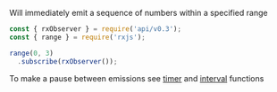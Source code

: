 <!--
name:		
title:		range
pageTitle:	RxJS range function example with a marble diagram
desc:		Example of how to generate sequence of numbers using RxJS range
docsUrl:	https://rxjs.dev/api/index/function/range
-->

Will immediately emit a sequence of numbers within a specified range

```js
const { rxObserver } = require('api/v0.3');
const { range } = require('rxjs');

range(0, 3)
  .subscribe(rxObserver());

```

To make a pause between emissions see [timer](/rxjs/timer) and [interval](/rxjs/interval) functions
